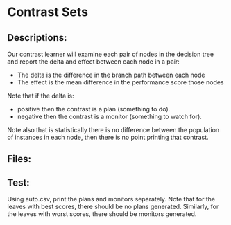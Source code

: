 # Contrast Sets

## Descriptions:

Our contrast learner will examine each pair of nodes in the decision tree and report the delta and effect between each node in a pair:

+ The delta is the difference in the branch path between each node
+ The effect is the mean difference in the performance score those nodes

Note that if the delta is:

+ positive then the contrast is a plan (something to do).
+ negative then the contrast is a monitor (something to watch for).

Note also that is statistically there is no difference between the population of instances in each node, then there is no point printing that contrast. 

## Files: 



## Test: 

Using auto.csv, print the plans and monitors separately. Note that for the leaves with best scores, there should be no plans generated. Similarly, for the leaves with worst scores, there should be monitors generated.
